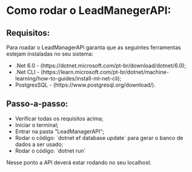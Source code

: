 <h1>Como rodar o LeadManegerAPI:</h1>

<h2>Requisitos:</h2>
<p>Para roadar o LeadManagerAPI garanta que as seguintes ferramentas estejam instaladas no seu sistema:</p>
<ul>
  <li>.Net 6.0 - (https://dotnet.microsoft.com/pt-br/download/dotnet/6.0);</li>
  <li>.Net CLI - (https://learn.microsoft.com/pt-br/dotnet/machine-learning/how-to-guides/install-ml-net-cli);</li>
  <li>PostgresSQL - (https://www.postgresql.org/download/).</li>
</ul>

<h2>Passo-a-passo:</h2>
<p></p>
<ul>
  <li>Verificar todas os requisitos acima;</li>
  <li>Iniciar o terminal;</li>
  <li>Entrar na pasta "LeadManagerAPI";</li>
  <li>Rodar o código: `dotnet ef database update` para gerar o banco de dados a ser usado;</li>
  <li>Rodar o código: `dotnet run`</li>
</ul>
<p>Nesse ponto a API deverá estar rodando no seu localhost.</p>
